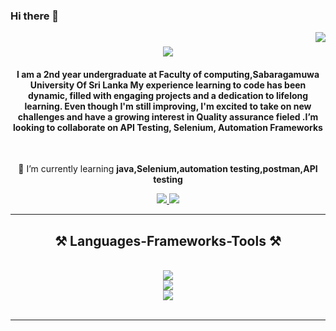 ### Hi there 👋
<img align="right" src="https://visitor-badge.laobi.icu/badge?page_id=salesp07.salesp07" />

<h1 align="center">
    <img src="https://readme-typing-svg.herokuapp.com/?font=Righteous&size=35&center=true&vCenter=true&width=500&height=70&duration=4000&lines=Hi+There!+👋;+I'm+vishaka+Lakmali!;" />
</h1>

<h4 align="center">I am a 2nd year undergraduate at Faculty of computing,Sabaragamuwa University Of Sri Lanka My experience learning to code has been dynamic, filled with engaging projects and a dedication to lifelong learning. Even though I'm still improving, I'm excited to take on new challenges and have a growing interest in Quality assurance fieled .I’m looking to collaborate on API Testing, Selenium, Automation Frameworks</h4>

<br/>

<div align="center">
 

 
 🌱 I’m currently learning **java,Selenium,automation testing,postman,API testing**


 
 </div>
 
<div align="center"> 
  <a href="mailto:vishakalakmali623@gmail.com">
    <img src="https://img.shields.io/badge/Gmail-333333?style=for-the-badge&logo=gmail&logoColor=red" />
  </a>
  <a href="https://linkedin.com/in/vishaka-lakmali-70731b28b" target="_blank">
    <img src="https://img.shields.io/badge/LinkedIn-0077B5?style=for-the-badge&logo=linkedin&logoColor=white" target="_blank" />
  </a>
 
</div>

 <hr/>
 
<h2 align="center">⚒️ Languages-Frameworks-Tools ⚒️</h2>
<br/>
<div align="center">
<img src="https://skillicons.dev/icons?i=vscode,figma,github,git" /><br>
<img src="https://skillicons.dev/icons?i=react,html,css,java,c"/><br>
<img src="https://skillicons.dev/icons?i=selenium,postman"/><br>




<br/>
<hr/>




